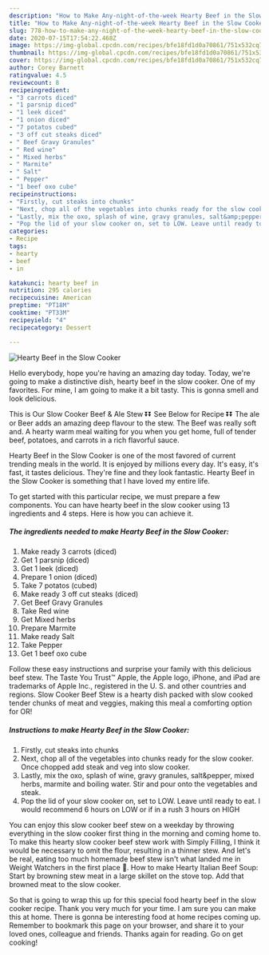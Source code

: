 ```yaml
---
description: "How to Make Any-night-of-the-week Hearty Beef in the Slow Cooker"
title: "How to Make Any-night-of-the-week Hearty Beef in the Slow Cooker"
slug: 778-how-to-make-any-night-of-the-week-hearty-beef-in-the-slow-cooker
date: 2020-07-15T17:54:22.468Z
image: https://img-global.cpcdn.com/recipes/bfe18fd1d0a70861/751x532cq70/hearty-beef-in-the-slow-cooker-recipe-main-photo.jpg
thumbnail: https://img-global.cpcdn.com/recipes/bfe18fd1d0a70861/751x532cq70/hearty-beef-in-the-slow-cooker-recipe-main-photo.jpg
cover: https://img-global.cpcdn.com/recipes/bfe18fd1d0a70861/751x532cq70/hearty-beef-in-the-slow-cooker-recipe-main-photo.jpg
author: Corey Barnett
ratingvalue: 4.5
reviewcount: 8
recipeingredient:
- "3 carrots diced"
- "1 parsnip diced"
- "1 leek diced"
- "1 onion diced"
- "7 potatos cubed"
- "3 off cut steaks diced"
- " Beef Gravy Granules"
- " Red wine"
- " Mixed herbs"
- " Marmite"
- " Salt"
- " Pepper"
- "1 beef oxo cube"
recipeinstructions:
- "Firstly, cut steaks into chunks"
- "Next, chop all of the vegetables into chunks ready for the slow cooker. Once chopped add steak and veg into slow cooker."
- "Lastly, mix the oxo, splash of wine, gravy granules, salt&amp;pepper, mixed herbs, marmite and boiling water. Stir and pour onto the vegetables and steak."
- "Pop the lid of your slow cooker on, set to LOW. Leave until ready to eat. I would recommend 6 hours on LOW or if in a rush 3 hours on HIGH"
categories:
- Recipe
tags:
- hearty
- beef
- in

katakunci: hearty beef in 
nutrition: 295 calories
recipecuisine: American
preptime: "PT18M"
cooktime: "PT33M"
recipeyield: "4"
recipecategory: Dessert

---
```



![Hearty Beef in the Slow Cooker](https://img-global.cpcdn.com/recipes/bfe18fd1d0a70861/751x532cq70/hearty-beef-in-the-slow-cooker-recipe-main-photo.jpg)

Hello everybody, hope you're having an amazing day today. Today, we're going to make a distinctive dish, hearty beef in the slow cooker. One of my favorites. For mine, I am going to make it a bit tasty. This is gonna smell and look delicious.

This is Our Slow Cooker Beef &amp; Ale Stew ⏬⏬ See Below for Recipe ⏬⏬ The ale or Beer adds an amazing deep flavour to the stew. The Beef was really soft and. A hearty warm meal waiting for you when you get home, full of tender beef, potatoes, and carrots in a rich flavorful sauce.

Hearty Beef in the Slow Cooker is one of the most favored of current trending meals in the world. It is enjoyed by millions every day. It's easy, it's fast, it tastes delicious. They're fine and they look fantastic. Hearty Beef in the Slow Cooker is something that I have loved my entire life.


To get started with this particular recipe, we must prepare a few components. You can have hearty beef in the slow cooker using 13 ingredients and 4 steps. Here is how you can achieve it.

<!--inarticleads1-->

##### The ingredients needed to make Hearty Beef in the Slow Cooker:

1. Make ready 3 carrots (diced)
1. Get 1 parsnip (diced)
1. Get 1 leek (diced)
1. Prepare 1 onion (diced)
1. Take 7 potatos (cubed)
1. Make ready 3 off cut steaks (diced)
1. Get  Beef Gravy Granules
1. Take  Red wine
1. Get  Mixed herbs
1. Prepare  Marmite
1. Make ready  Salt
1. Take  Pepper
1. Get 1 beef oxo cube


Follow these easy instructions and surprise your family with this delicious beef stew. The Taste You Trust™ Apple, the Apple logo, iPhone, and iPad are trademarks of Apple Inc., registered in the U. S. and other countries and regions. Slow Cooker Beef Stew is a hearty dish packed with slow cooked tender chunks of meat and veggies, making this meal a comforting option for OR! 

<!--inarticleads2-->

##### Instructions to make Hearty Beef in the Slow Cooker:

1. Firstly, cut steaks into chunks
1. Next, chop all of the vegetables into chunks ready for the slow cooker. Once chopped add steak and veg into slow cooker.
1. Lastly, mix the oxo, splash of wine, gravy granules, salt&amp;pepper, mixed herbs, marmite and boiling water. Stir and pour onto the vegetables and steak.
1. Pop the lid of your slow cooker on, set to LOW. Leave until ready to eat. I would recommend 6 hours on LOW or if in a rush 3 hours on HIGH


You can enjoy this slow cooker beef stew on a weekday by throwing everything in the slow cooker first thing in the morning and coming home to. To make this hearty slow cooker beef stew work with Simply Filling, I think it would be necessary to omit the flour, resulting in a thinner stew. And let&#39;s be real, eating too much homemade beef stew isn&#39;t what landed me in Weight Watchers in the first place 🙂. How to make Hearty Italian Beef Soup: Start by browning stew meat in a large skillet on the stove top. Add that browned meat to the slow cooker. 

So that is going to wrap this up for this special food hearty beef in the slow cooker recipe. Thank you very much for your time. I am sure you can make this at home. There is gonna be interesting food at home recipes coming up. Remember to bookmark this page on your browser, and share it to your loved ones, colleague and friends. Thanks again for reading. Go on get cooking!
